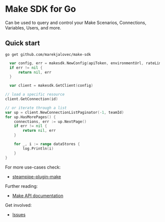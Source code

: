 # Make SDK for Go

Can be used to query and control your Make Scenarios, Connections, Variables, Users, and more.


## Quick start

```shell
go get github.com/marekjalovec/make-sdk
```

```go
  var config, err = makesdk.NewConfig(apiToken, environmentUrl, rateLimit)
  if err != nil {
      return nil, err
  }

  var client = makesdk.GetClient(config)
```

```go
// load a specific resource
client.GetConnection(id)

// or iterate through a list
var up = client.NewConnectionListPaginator(-1, teamId)
for up.HasMorePages() {
    connections, err := up.NextPage()
    if err != nil {
        return nil, err
    }

    for _, i := range dataStores {
        log.Println(i)
    }
}
```


For more use-cases check:

  - [steampipe-plugin-make](https://github.com/marekjalovec/steampipe-plugin-make)


Further reading:

  - [Make API documentation](https://www.make.com/en/api-documentation)


Get involved:

  - [Issues](https://github.com/marekjalovec/make-sdk/issues)
